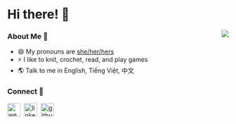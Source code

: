 # Hi there! 👋

  
<img align='right' src="https://media.giphy.com/media/nGMnDqebzDcfm/giphy.gif"> 

### About Me 👧
- 😄 My pronouns are [she/her/hers](https://lgbtlifecenter.org/pronouns/)
- ⚡ I like to knit, crochet, read, and play games
- 🌎 Talk to me in English, Tiếng Việt, 中文

### Connect 🔗
<a href="https://www.chaulyjenny.com" target="blank"><img align="center" src="https://cdn-icons-png.flaticon.com/512/1077/1077063.png" alt="website" height="30" width="30" /></a>&nbsp;
<a href="https://linkedin.com/in/jenny-chau-ly" target="blank"><img align="center" src="https://cdn.jsdelivr.net/npm/simple-icons@3.0.1/icons/linkedin.svg" alt="linkedin" height="30" width="30" /></a>&nbsp;
<a href="https://www.github.com/lycb" target="blank"><img align="center" src="https://cdnjs.cloudflare.com/ajax/libs/simple-icons/6.12.0/github.svg" alt="github" height="30" width="30" /></a>&nbsp;






